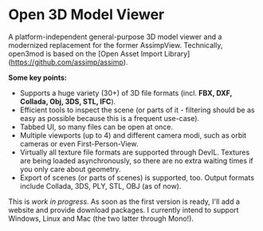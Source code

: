 Open 3D Model Viewer 
========

A platform-independent general-purpose 3D model viewer and a modernized replacement for the former AssimpView. Technically,
open3mod is based on the [Open Asset Import Library] (https://github.com/assimp/assimp).

__Some key points:__


 - Supports a huge variety (30+) of 3D file formats (incl. __FBX, DXF, Collada, Obj, 3DS, STL, IFC__). 
 - Efficient tools to inspect the scene (or parts of it - filtering should be as easy as possible because
   this is a frequent use-case). 
 - Tabbed UI, so many files can be open at once. 
 - Multiple viewports (up to 4) and different camera modi, such as orbit cameras or even First-Person-View.
 - Virtually all texture file formats are supported through DevIL. Textures are being loaded asynchronously, so there
   are no extra waiting times if you only care about geometry.
 - Export of scenes (or parts of scenes) is supported, too. Output formats include Collada, 3DS, PLY, STL, OBJ 
   (as of now).

This is _work in progress_. As soon as the first version is ready, I'll add a website and provide download packages.
I currently intend to support Windows, Linux and Mac (the two latter through Mono!).

